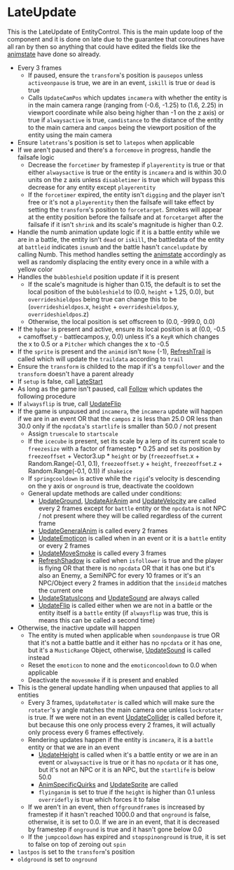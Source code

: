 # LateUpdate
This is the LateUpdate of EntityControl. This is the main update loop of the component and it is done on late due to the guarantee that coroutines have all ran by then so anything that could have edited the fields like the [animstate](../../Animations/animstate.md) have done so already.

* Every 3 frames
  * If paused, ensure the `transform`'s position is `pausepos` unless `activeonpause` is true, we are in an event, `iskill` is true or `dead` is true
  * Calls `UpdateCamPos` which updates `incamera`  with whether the entity is in the main camera range (ranging from (-0.6, -1.25) to (1.6, 2.25) in viewport coordinate while also being higher than -1 on the z axis) or true if `alwaysactive` is true, `camdistance` to the distance of the entity to the main camera and `campos` being the viewport position of the entity using the main camera
* Ensure `latetrans`'s position is set to `latepos` when applicable
* If we aren't paused and there's a `forcemove` in progress, handle the failsafe logic
  * Decrease the `forcetimer` by framestep if `playerentity` is true or that either `alwaysactive` is true or the entity is `incamera` and is within 30.0 units on the z axis unless `disabletimer` is true which will bypass this decrease for any entity except `playerentity`
  * If the `forcetimer` expired, the entity isn't `digging` and the player isn't free or it's not a `playerentity` then the failsafe will take effect by setting the `transform`'s position to `forcetarget`. Smokes will appear at the entity position before the failsafe and at `forcetarget` after the failsafe if it isn't `shrink` and its scale's magnitude is higher than 0.2.
* Handle the numb animation update logic if it is a battle entity while we are in a battle, the entity isn't `dead` or `iskill`, the battledata of the entity at `battleid` indicates `isnumb` and the battle hasn't `cancelupdate` by calling Numb. This method handles setting the [animstate](../../Animations/animstate.md) accordingly as well as randomly displacing the entity every once in a while with a yellow color
* Handles the `bubbleshield` position update if it is present
  * If the scale's magnitude is higher than 0.15, the default is to set the local position of the `bubbleshield` to (0.0, `height` + 1.25, 0.0), but `overrideshieldpos` being true can change this to be (`overrideshieldpos`.x, `height` + `overrideshieldpos`.y, `overrideshieldpos`.z)
  * Otherwise, the local position is set offscreen to (0.0, -999.0, 0.0)
* If the `hpbar` is present and active, ensure its local position is at (0.0, -0.5 + camoffset.y - battlecampos.y, 0.0) unless it's a `KeyR` which changes the x to 0.5 or a `Pitcher` which changes the x to -0.5
* If the `sprite` is present and the `animid` isn't `None` (-1), [RefreshTrail](../RefreshTrail.md) is called which will update the `traildata` according to `trail`
* Ensure the `transform` is childed to the map if it's a `tempfollower` and the `transform` doesn't have a parent already
* If `setup` is false, call [LateStart](../../Notable%20methods/LateStart.md)
* As long as the game isn't paused, call [Follow](../../Notable%20methods/Follow.md) which updates the following procedure
* If `alwaysflip` is true, call [UpdateFlip](../UpdateFlip.md)
* If the game is unpaused and `incamera`, the `incamera` update will happen if we are in an event OR that the `campos` z is less than 25.0 OR less than 30.0 only if the `npcdata`'s `startlife` is smaller than 50.0 / not present
  * Assign `truescale` to `startscale`
  * If the `icecube` is present, set its scale by a lerp of its current scale to `freezesize` with a factor of framestep * 0.25 and set its position by `freezeoffset` + Vector3.up * `height` or by (`freezeoffset`.x + Random.Range(-0.1, 0.1), `freezeoffset`.y + `height`, `freezeoffset`.z + Random.Range(-0.1, 0.1)) if `shakeice`
  * If `springcooldown` is active while the `rigid`'s velocity is descending on the y axis or `onground` is true, deactivate the cooldown
  * General update methods are called under conditions:
    * [UpdateGround](../UpdateGround.md), [UpdateAirAnim](../UpdateAirAnim.md) and [UpdateVelocity](../UpdateVelocity.md) are called every 2 frames except for `battle` entity or the `npcdata` is not NPC / not present where they will be called regardless of the current frame
    * [UpdateGeneralAnim](../UpdateGeneralAnim.md) is called every 2 frames
    * [UpdateEmoticon](../UpdateEmoticon.md) is called when in an event or it is a `battle` entity or every 2 frames
    * [UpdateMoveSmoke](../UpdateMoveSmoke.md) is called every 3 frames
    * [RefreshShadow](../RefreshShadow.md) is called when `isfollower` is true and the player is flying OR that there is no `npcdata` OR that it has one but it's also an Enemy, a SemiNPC for every 10 frames or it's an NPC/Object every 2 frames in addition that the `insideid` matches the current one
    * [UpdateStatusIcons](../UpdateStatusIcons.md) and [UpdateSound](../UpdateSound.md) are always called
    * [UpdateFlip](../UpdateFlip.md) is called either when we are not in a battle or the entity itself is a `battle` entity (if `alwaysflip` was true, this is means this can be called a second time)
* Otherwise, the inactive update will happen
  * The entity is muted when applicable when `soundonpause` is true OR that it's not a battle battle and it either has no `npcdata` or it has one, but it's a `MusticRange` Object, otherwise, [UpdateSound](../UpdateSound.md) is called instead
  * Reset the `emoticon` to none and the `emoticoncooldown` to 0.0 when applicable
  * Deactivate the `movesmoke` if it is present and enabled
* This is the general update handling when unpaused that applies to all entities
  * Every 3 frames, `UpdateRotater` is called which will make sure the `rotater`'s y angle matches the main camera one unless `lockrotater` is true. If we were not in an event [UpdateCollider](../UpdateCollider.md) is called before it, but because this one only process every 2 frames, it will actually only process every 6 frames effectively.
  * Rendering updates happen if the entity is `incamera`, it is a `battle` entity or that we are in an event
    * [UpdateHeight](../UpdateHeight.md) is called when it's a battle entity or we are in an event or `alwaysactive` is true or it has no `npcdata` or it has one, but it's not an NPC or it is an NPC, but the `startlife` is below 50.0
    * [AnimSpecificQuirks](../../Animations/AnimSpecific.md#animspecificquirks) and [UpdateSprite](../UpdateSprite.md) are called
    * `flyinganim` is set to true if the `height` is higher than 0.1 unless `overridefly` is true which forces it to false
  * If we aren't in an event, then `offgroundframes` is increased by framestep if it hasn't reached 1000.0 and that `onground` is false, otherwise, it is set to 0.0. If we are in an event, that it is decreased by framestep if `onground` is true and it hasn't gone below 0.0
  * If the `jumpcooldown` has expired and `stopspinonground` is true, it is set to false on top of zeroing out `spin`
* `lastpos` is set to the `transform`'s position
* `oldground` is set to `onground`
